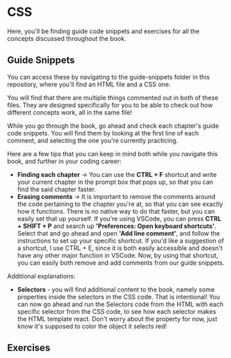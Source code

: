 # CSS

Here, you'll be finding guide code snippets and exercises for all the concepts discussed throughout the book. 

## Guide Snippets
You can access these by navigating to the guide-snippets folder in this repository, where you'll find an HTML file and a CSS one.

You will find that there are multiple things commented out in both of these files. They are designed specifically for you to be able to check out how different concepts work, all in the same file!

While you go through the book, go ahead and check each chapter's guide code snippets. You will find them by looking at the first line of each comment, and selecting the one you're currently practicing. 

Here are a few tips that you can keep in mind both while you navigate this book, and further in your coding career:
* **Finding each chapter** -> You can use the **CTRL + F** shortcut and write your current chapter in the prompt box that pops up, so that you can find the said chapter faster.
* **Erasing comments** -> It is important to remove the comments around the code pertaining to the chapter you're at, so that you can see exactly how it functions. There is no native way to do that faster, but you can easily set that up yourself. If you're using VSCode, you can press **CTRL + SHIFT + P** and search up **'Preferences: Open keyboard shortcuts'**. Select that and go ahead and open **'Add line comment'**, and follow the instructions to set up your specific shortcut. If you'd like a suggestion of a shortcut, I use CTRL + E, since it is both easily accessible and doesn't have any other major function in VSCode. 
Now, by using that shortcut, you can easily both remove and add comments from our guide snippets. 


Additional explanations:
* **Selectors** - you will find additional content to the book, namely some properties inside the selectors in the CSS code. That is intentional! You can now go ahead and run the Selectors code from the HTML with each specific selector from the CSS code, to see how each selector makes the HTML template react. Don't worry about the property for now, just know it's supposed to color the object it selects red! 

## Exercises